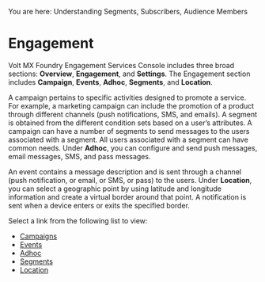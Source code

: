                            

You are here: Understanding Segments, Subscribers, Audience Members

Engagement
==========

Volt MX  Foundry Engagement Services Console includes three broad sections: **Overview**, **Engagement**, and **Settings**. The Engagement section includes **Campaign**, **Events**, **Adhoc**, **Segments**, and **Location**.

A campaign pertains to specific activities designed to promote a service. For example, a marketing campaign can include the promotion of a product through different channels (push notifications, SMS, and emails). A segment is obtained from the different condition sets based on a user’s attributes. A campaign can have a number of segments to send messages to the users associated with a segment. All users associated with a segment can have common needs. Under **Adhoc**, you can configure and send push messages, email messages, SMS, and pass messages.

An event contains a message description and is sent through a channel (push notification, or email, or SMS, or pass) to the users. Under **Location**, you can select a geographic point by using latitude and longitude information and create a virtual border around that point. A notification is sent when a device enters or exits the specified border.

Select a link from the following list to view:

*   [Campaigns](Campaigns/Campaigns.md)
*   [Events](Events/Events.md)
*   [Adhoc](General__Distribution.md)
*   [Segments](Segments/Segments.md)
*   [Location](Geolocation/Geo_Location.md)
